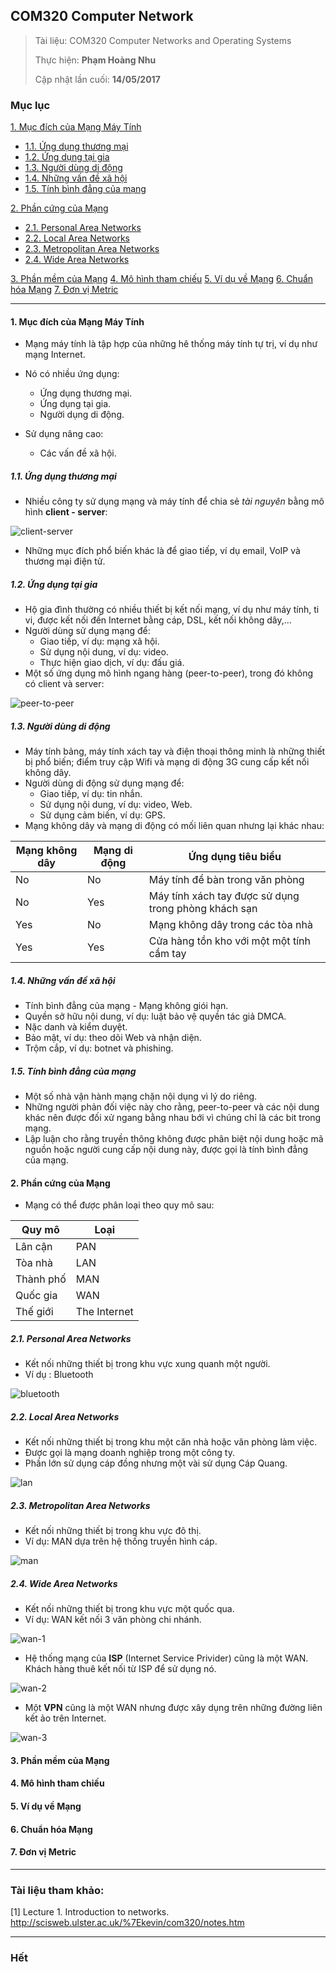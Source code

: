 ## COM320 Computer Network

> Tài liệu: COM320 Computer Networks and Operating Systems
> 
> Thực hiện: **Phạm Hoàng Nhu**
> 
> Cập nhật lần cuối: **14/05/2017**
### Mục lục

[1. Mục đích của Mạng Máy Tính](#mucdichcuamang)
- [1.1. Ứng dụng thương mại](#ungdungthuongmai)
- [1.2. Ứng dụng tại gia](#ungdungtaigia)
- [1.3. Người dùng di động](#nguoidungdidong)
- [1.4. Những vấn đề xã hội](#nhungvandexahoi)
- [1.5. Tính bình đẳng của mạng](#tinhbinhdangcuamang)

[2. Phần cứng của Mạng](#phancung)
- [2.1. Personal Area Networks](#pan)
- [2.2. Local Area Networks](#lan)
- [2.3. Metropolitan Area Networks](#man)
- [2.4. Wide Area Networks](#wan)

[3. Phần mềm của Mạng](#phanmem)
[4. Mô hình tham chiếu](mohinhthamchieu)
[5. Ví dụ về Mạng](#viduvemang)
[6. Chuẩn hóa Mạng](#chuanhoamang)
[7. Đơn vị Metric](#donvimetric)


---

<a name="mucdichcuamang"></a>
#### 1. Mục đích của Mạng Máy Tính
* Mạng máy tính là tập hợp của những hê thống máy tính tự trị, ví dụ như mạng Internet.
* Nó có nhiều ứng dụng:
	+ Ứng dụng thương mại.
	+ Ứng dụng tại gia.
	+ Người dụng di động.
	
* Sử dụng nâng cao:
	+ Các vấn đề xã hội.

<a name="ungdungthuongmai"></a>
##### 1.1. Ứng dụng thương mại
* Nhiều công ty sử dụng mạng và máy tính để chia sẻ *tài nguyên* bằng mô hình **client - server**:

![client-server](https://github.com/nhuhp/network_research/blob/master/Task03_COM320_Computer_Network/img/client-server.png)

* Những mục đích phổ biến khác là để giao tiếp, ví dụ email, VoIP và thương mại điện tử.

<a name="ungdungtaigia"></a>
##### 1.2. Ứng dụng tại gia
* Hộ gia đình thường có nhiều thiết bị kết nối mạng, ví dụ như máy tính, ti vi, được kết nối đến Internet bằng cáp, DSL, kết nối không dây,...
* Người dùng sử dụng mạng để:
	+ Giao tiếp, ví dụ: mạng xã hội.
	+ Sử dụng nội dung, ví dụ: video.
	+ Thực hiện giao dịch, ví dụ: đấu giá.
* Một số ứng dụng mô hình ngang hàng (peer-to-peer), trong đó không có client và server:

![peer-to-peer](https://github.com/nhuhp/network_research/blob/master/Task03_COM320_Computer_Network/img/peer-to-peer.png)

<a name="nguoidungdidong"></a>
##### 1.3. Người dùng di động
* Máy tính bảng, máy tính xách tay và điện thoại thông minh là những thiết bị phổ biến; điểm truy cập Wifi và mạng di động 3G cung cấp kết nối không dây.
* Người dùng di động sử dụng mạng để:
	+ Giao tiếp, ví dụ: tin nhắn.
	+ Sử dụng nội dung, ví dụ: video, Web.
	+ Sử dụng cảm biến, ví dụ: GPS.
* Mạng không dây và mạng di động có mối liên quan nhưng lại khác nhau:

|Mạng không dây|Mạng di động|Ứng dụng tiêu biểu|
|---|---|---|
|No|No|Máy tính để bàn trong văn phòng|
|No|Yes|Máy tính xách tay được sử dụng trong phòng khách sạn|
|Yes|No|Mạng không dây trong các tòa nhà|
|Yes|Yes|Cửa hàng tồn kho với một một tính cầm tay|

<a name="nhungvandexahoi"></a>
##### 1.4. Những vấn đề xã hội
* Tính bình đẳng của mạng - Mạng không giói hạn.
* Quyền sở hữu nội dung, ví dụ: luật bảo vệ quyền tác giả DMCA.
* Nặc danh và kiểm duyệt.
* Bảo mật, ví dụ: theo dõi Web và nhận diện.
* Trộm cắp, ví dụ: botnet và phishing.

<a name="tinhbinhdangcuamang"></a>
##### 1.5. Tính bình đẳng của mạng
* Một số nhà vận hành mạng chặn nội dụng vì lý do riêng.
* Những người phản đối việc này cho rằng, peer-to-peer và các nội dung khác nên được đối xử ngang bằng nhau bới vì chúng chỉ là các bit trong mạng.
* Lập luận cho rằng truyền thông không được phân biệt nội dung hoặc mã nguồn hoặc người cung cấp nội dung này, được gọi là tính bình đẳng của mạng.


<a name="phancung"></a>
#### 2. Phần cứng của Mạng
* Mạng có thể được phân loại theo quy mô sau:

|Quy mô|Loại|
|---|---|
|Lân cận|PAN|
|Tòa nhà|LAN|
|Thành phố|MAN|
|Quốc gia|WAN|
|Thế giới|The Internet|

<a name="pan"></a>
##### 2.1. Personal Area Networks
* Kết nối những thiết bị trong khu vực xung quanh một người.
* Ví dụ : Bluetooth

![bluetooth](https://github.com/nhuhp/network_research/blob/master/Task03_COM320_Computer_Network/img/bluetooth.png)

<a name="lan"></a>
##### 2.2. Local Area Networks
* Kết nối những thiết bị trong khu một căn nhà hoặc văn phòng làm việc.
* Được gọi là mạng doanh nghiệp trong một công ty.
* Phần lớn sử dụng cáp đồng nhưng một vài sử dụng Cáp Quang.

![lan](https://github.com/nhuhp/network_research/blob/master/Task03_COM320_Computer_Network/img/lan.png)

<a name="man"></a>
##### 2.3. Metropolitan Area Networks
* Kết nối những thiết bị trong khu vực đô thị.
* Ví dụ: MAN dựa trên hệ thống truyền hình cáp.

![man](https://github.com/nhuhp/network_research/blob/master/Task03_COM320_Computer_Network/img/man.png)

<a name="wan"></a>
##### 2.4. Wide Area Networks
* Kết nối những thiết bị trong khu vực một quốc qua.
* Ví dụ: WAN kết nối 3 văn phòng chi nhánh.

![wan-1](https://github.com/nhuhp/network_research/blob/master/Task03_COM320_Computer_Network/img/wan-1.png)

* Hệ thống mạng của **ISP** (Internet Service Privider) cũng là một WAN. Khách hàng thuê kết nối từ ISP để sử dụng nó.

![wan-2](https://github.com/nhuhp/network_research/blob/master/Task03_COM320_Computer_Network/img/wan-2.png)

* Một **VPN** cũng là một WAN nhưng được xây dụng trên những đường liên kết ảo trên Internet.

![wan-3](https://github.com/nhuhp/network_research/blob/master/Task03_COM320_Computer_Network/img/wan-3.png)

<a name="phanmem"></a>
#### 3. Phần mềm của Mạng

<a name="mohinhthamchieu"></a>
#### 4. Mô hình tham chiếu

<a name="viduvemang"></a>
#### 5. Ví dụ về Mạng

<a name="chuanhoamang"></a>
#### 6. Chuẩn hóa Mạng

<a name="donvimetric"></a>
#### 7. Đơn vị Metric


---

### Tài liệu tham khảo:

[1] Lecture 1. Introduction to networks. http://scisweb.ulster.ac.uk/%7Ekevin/com320/notes.htm


---

### Hết

